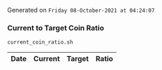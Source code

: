 Generated on `Friday 08-October-2021 at 04:24:07`

### Current to Target Coin Ratio
`current_coin_ratio.sh`

Date|Current|Target|Ratio
---|---|---|---
